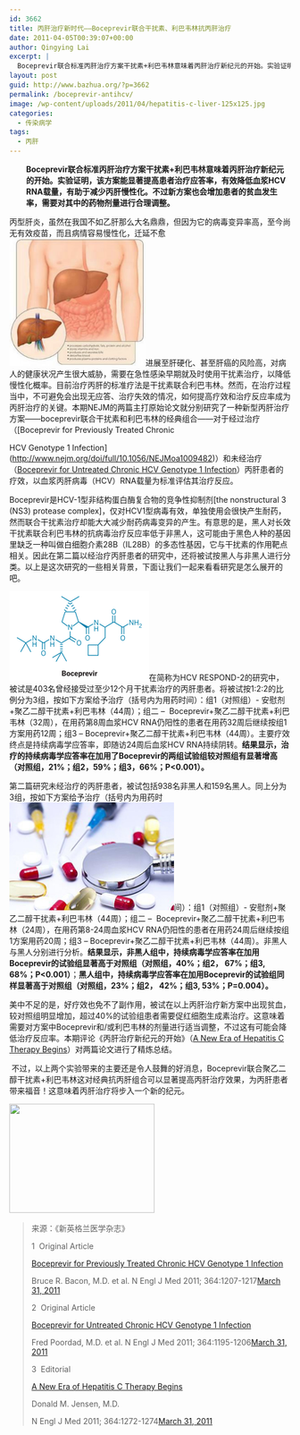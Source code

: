 ```yaml
---
id: 3662
title: 丙肝治疗新时代——Boceprevir联合干扰素、利巴韦林抗丙肝治疗
date: 2011-04-05T00:39:07+00:00
author: Qingying Lai
excerpt: |
  Boceprevir联合标准丙肝治疗方案干扰素+利巴韦林意味着丙肝治疗新纪元的开始。实验证明，该方案能显著提高患者治疗应答率，有效降低血浆HCV RNA载量，有助于减少丙肝慢性化。不过新方案也会增加患者的贫血发生率，需要对其中的药物剂量进行合理调整。
layout: post
guid: http://www.bazhua.org/?p=3662
permalink: /boceprevir-antihcv/
image: /wp-content/uploads/2011/04/hepatitis-c-liver-125x125.jpg
categories:
  - 传染病学
tags:
  - 丙肝
---
```

<p style="padding-left: 30px;">
  <strong><a href="/wp-content/uploads/2011/04/8818coverstory_boceprevir.gif"></a><a href="/wp-content/uploads/2011/04/p042908.jpg"></a>Boceprevir联合标准丙肝治疗方案干扰素+利巴韦林意味着丙肝治疗新纪元的开始。实验证明，该方案能显著提高患者治疗应答率，有效降低血浆HCV RNA载量，有助于减少丙肝慢性化。不过新方案也会增加患者的贫血发生率，需要对其中的药物剂量进行合理调整。</strong>
</p>

丙型肝炎，虽然在我国不如乙肝那么大名鼎鼎，但因为它的病毒变异率高，至今尚无有效疫苗，而且病情容易慢性化，迁延不愈[<img class="alignright size-medium wp-image-3663" title="hepatitis-c-liver" src="/wp-content/uploads/2011/04/hepatitis-c-liver-300x299.jpg" alt="" width="244" height="228" />](/wp-content/uploads/2011/04/hepatitis-c-liver.jpg)进展至肝硬化、甚至肝癌的风险高，对病人的健康状况产生很大威胁，需要在急性感染早期就及时使用干扰素治疗，以降低慢性化概率。目前治疗丙肝的标准疗法是干扰素联合利巴韦林。然而，在治疗过程当中，不可避免会出现无应答、治疗失效的情况，如何提高疗效和治疗反应率成为丙肝治疗的关键。本期NEJM的两篇主打原始论文就分别研究了一种新型丙肝治疗方案——boceprevir联合干扰素和利巴韦林的经典组合——对于经过治疗（[Boceprevir for Previously Treated Chronic
  
HCV Genotype 1 Infection](http://www.nejm.org/doi/full/10.1056/NEJMoa1009482)）和未经治疗（[Boceprevir for Untreated Chronic HCV Genotype 1 Infection](http://www.nejm.org/doi/full/10.1056/NEJMoa1010494)）丙肝患者的疗效，以血浆丙肝病毒（HCV）RNA载量为标准评估其治疗反应。

Boceprevir是HCV-1型非结构蛋白酶复合物的竞争性抑制剂[the nonstructural 3 (NS3) protease complex]，仅对HCV1型病毒有效，单独使用会很快产生耐药，然而联合干扰素治疗却能大大减少耐药病毒变异的产生。有意思的是，黑人对长效干扰素联合利巴韦林的抗病毒治疗反应率低于非黑人，这可能由于黑色人种的基因里缺乏一种叫做白细胞介素28B（IL28B）的多态性基因，它与干扰素的作用靶点相关。因此在第二篇以经治疗丙肝患者的研究中，还将被试按黑人与非黑人进行分类。以上是这次研究的一些相关背景，下面让我们一起来看看研究是怎么展开的吧。

[<img class="alignleft size-full wp-image-3664" title="8818coverstory_boceprevir" src="/wp-content/uploads/2011/04/8818coverstory_boceprevir.gif" alt="" width="250" height="160" />](/wp-content/uploads/2011/04/8818coverstory_boceprevir.gif)在简称为HCV RESPOND-2的研究中，被试是403名曾经接受过至少12个月干扰素治疗的丙肝患者。将被试按1:2:2的比例分为3组，按如下方案给予治疗（括号内为用药时间）：组1（对照组）- 安慰剂+聚乙二醇干扰素+利巴韦林（44周）；组二 &#8211;  Boceprevir+聚乙二醇干扰素+利巴韦林（32周），在用药第8周血浆HCV RNA仍阳性的患者在用药32周后继续按组1方案用药12周；组3 &#8211; Boceprevir+聚乙二醇干扰素+利巴韦林（44周）。主要疗效终点是持续病毒学应答率，即随访24周后血浆HCV RNA持续阴转。**结果显示，治疗的持续病毒学应答率在加用了Boceprevir的两组试验组较对照组有显著增高（对照组，21%；组2，59%；组3，66%；P<0.001）。**

第二篇研究未经治疗的丙肝患者，被试包括938名非黑人和159名黑人。同上分为3组，按如下方案给予治疗（括号内为用药时[<img class="alignleft size-full wp-image-3665" title="2009122816070257409" src="/wp-content/uploads/2011/04/2009122816070257409.jpg" alt="" width="295" height="193" />](/wp-content/uploads/2011/04/2009122816070257409.jpg)间）：组1（对照组）- 安慰剂+聚乙二醇干扰素+利巴韦林（44周）；组二 &#8211;  Boceprevir+聚乙二醇干扰素+利巴韦林（24周），在用药第8-24周血浆HCV RNA仍阳性的患者在用药24周后继续按组1方案用药20周；组3 &#8211; Boceprevir+聚乙二醇干扰素+利巴韦林（44周）。非黑人与黑人分别进行分析。**结果显示，非黑人组中，持续病毒学应答率在加用Boceprevir的试验组显著高于对照组（对照组，40%；组2， 67%；组3, 68%；P<0.001）**；**黑人组中，持续病毒学应答率在加用Boceprevir的试验组同样显著高于对照组（对照组，23%；组2， 42%；组3, 53%；P=0.004）。**

美中不足的是，好疗效也免不了副作用，被试在以上丙肝治疗新方案中出现贫血，较对照组明显增加，超过40%的试验组患者需要促红细胞生成素治疗。这意味着需要对方案中Boceprevir和/或利巴韦林的剂量进行适当调整，不过这有可能会降低治疗反应率。本期评论《丙肝治疗新纪元的开始》（[A New Era of Hepatitis C Therapy Begins](http://www.nejm.org/doi/full/10.1056/NEJMe1100829)）对两篇论文进行了精炼总结。

 不过，以上两个实验带来的主要还是令人鼓舞的好消息，Boceprevir联合聚乙二醇干扰素+利巴韦林这对经典抗丙肝组合可以显著提高丙肝治疗效果，为丙肝患者带来福音！这意味着丙肝治疗将步入一个新的纪元。

[<img class="aligncenter size-full wp-image-3666" title="p042908" src="/wp-content/uploads/2011/04/p042908.jpg" alt="" width="260" height="195" srcset="/wp-content/uploads/2011/04/p042908.jpg 260w, /wp-content/uploads/2011/04/p042908-150x112.jpg 150w, /wp-content/uploads/2011/04/p042908-80x60.jpg 80w" sizes="(max-width: 260px) 100vw, 260px" />](/wp-content/uploads/2011/04/p042908.jpg)

> 来源：《新英格兰医学杂志》
> 
> 1  Original Article
> 
> [Boceprevir for Previously Treated Chronic HCV Genotype 1 Infection](http://www.nejm.org/doi/full/10.1056/NEJMoa1009482)
> 
> Bruce R. Bacon, M.D. et al. N Engl J Med 2011; 364:1207-1217[March 31, 2011](http://www.nejm.org/toc/nejm/364/13/)
> 
> 2  Original Article
> 
> [Boceprevir for Untreated Chronic HCV Genotype 1 Infection](http://www.nejm.org/doi/full/10.1056/NEJMoa1010494)
> 
> Fred Poordad, M.D. et al. N Engl J Med 2011; 364:1195-1206[March 31, 2011](http://www.nejm.org/toc/nejm/364/13/)
> 
> 3  Editorial
> 
> [A New Era of Hepatitis C Therapy Begins](http://www.nejm.org/doi/full/10.1056/NEJMe1100829)
> 
> Donald M. Jensen, M.D.
> 
> N Engl J Med 2011; 364:1272-1274[March 31, 2011](http://www.nejm.org/toc/nejm/364/13/)
